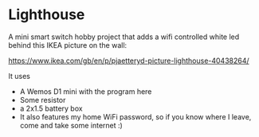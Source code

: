 # Lighthouse

A mini smart switch hobby project that adds a wifi controlled white led behind this IKEA picture on the wall:

https://www.ikea.com/gb/en/p/pjaetteryd-picture-lighthouse-40438264/

It uses
* A Wemos D1 mini with the program here
* Some resistor
* a 2x1.5 battery box
* It also features my home WiFi password, so if you know where I leave, come and take some internet :)